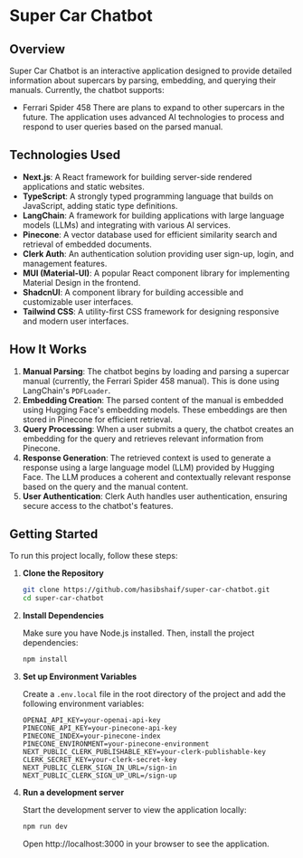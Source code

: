 # Super Car Chatbot

## Overview

Super Car Chatbot is an interactive application designed to provide detailed information about supercars by parsing, embedding, and querying their manuals. Currently, the chatbot supports:  
- Ferrari Spider 458 
There are plans to expand to other supercars in the future. The application uses advanced AI technologies to process and respond to user queries based on the parsed manual.

## Technologies Used

- **Next.js**: A React framework for building server-side rendered applications and static websites.
- **TypeScript**: A strongly typed programming language that builds on JavaScript, adding static type definitions.
- **LangChain**: A framework for building applications with large language models (LLMs) and integrating with various AI services.
- **Pinecone**: A vector database used for efficient similarity search and retrieval of embedded documents.
- **Clerk Auth**: An authentication solution providing user sign-up, login, and management features.
- **MUI (Material-UI)**: A popular React component library for implementing Material Design in the frontend.
- **ShadcnUI**: A component library for building accessible and customizable user interfaces.
- **Tailwind CSS**: A utility-first CSS framework for designing responsive and modern user interfaces.

## How It Works

1. **Manual Parsing**: The chatbot begins by loading and parsing a supercar manual (currently, the Ferrari Spider 458 manual). This is done using LangChain's `PDFLoader`.
2. **Embedding Creation**: The parsed content of the manual is embedded using Hugging Face's embedding models. These embeddings are then stored in Pinecone for efficient retrieval.
3. **Query Processing**: When a user submits a query, the chatbot creates an embedding for the query and retrieves relevant information from Pinecone.
4. **Response Generation**: The retrieved context is used to generate a response using a large language model (LLM) provided by Hugging Face. The LLM produces a coherent and contextually relevant response based on the query and the manual content.
5. **User Authentication**: Clerk Auth handles user authentication, ensuring secure access to the chatbot's features.

## Getting Started

To run this project locally, follow these steps:

1. **Clone the Repository**

   ```bash
   git clone https://github.com/hasibshaif/super-car-chatbot.git
   cd super-car-chatbot
   ```

2. **Install Dependencies**

   Make sure you have Node.js installed. Then, install the project dependencies:

   ```bash
   npm install
   ```

3. **Set up Environment Variables**

   Create a `.env.local` file in the root directory of the project and add the following environment variables:

   ```
   OPENAI_API_KEY=your-openai-api-key
   PINECONE_API_KEY=your-pinecone-api-key
   PINECONE_INDEX=your-pinecone-index
   PINECONE_ENVIRONMENT=your-pinecone-environment
   NEXT_PUBLIC_CLERK_PUBLISHABLE_KEY=your-clerk-publishable-key
   CLERK_SECRET_KEY=your-clerk-secret-key
   NEXT_PUBLIC_CLERK_SIGN_IN_URL=/sign-in
   NEXT_PUBLIC_CLERK_SIGN_UP_URL=/sign-up
   ```

4. **Run a development server**

   Start the development server to view the application locally:

   ```bash
   npm run dev
   ```

   Open http://localhost:3000 in your browser to see the application.
